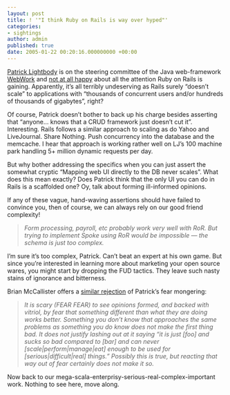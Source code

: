 ```yaml
---
layout: post
title: ! '"I think Ruby on Rails is way over hyped"'
categories:
- sightings
author: admin
published: true
date: 2005-01-22 00:20:16.000000000 +00:00
---
```

<p><a href="http://www.lightbody.net/~plightbo/">Patrick Lightbody</a> is on the steering committee of the Java web-framework <a href="http://www.opensymphony.com/webwork/">WebWork</a> and <a href="http://www.lightbody.net/~plightbo/archives/000144.html">not at all happy</a> about all the attention Ruby on Rails is gaining. Apparently, it&#8217;s all terribly undeserving as Rails surely &#8220;doesn&#8217;t scale&#8221; to applications with &#8220;thousands of concurrent users and/or hundreds of thousands of gigabytes&#8221;, right?</p>
<p>Of course, Patrick doesn&#8217;t bother to back up his charge besides asserting that &#8220;anyone&#8230; knows that a <span class="caps">CRUD</span> framework just doesn&#8217;t cut it&#8221;. Interesting. Rails follows a similar approach to scaling as do Yahoo and LiveJournal. Share Nothing. Push concurrency into the database and the memcache. I hear that approach is working rather well on LJ&#8217;s 100 machine park handling 5+ million dynamic requests per day.</p>
<p>But why bother addressing the specifics when you can just assert the somewhat cryptic &#8220;Mapping web UI directly to the DB never scales&#8221;. What does this mean exactly? Does Patrick think that the only UI you can do in Rails is a scaffolded one? Oy, talk about forming ill-informed opinions.</p>
<p>If any of these vague, hand-waving assertions should have failed to convince you, then of course, we can always rely on our good friend complexity!</p>
<blockquote><i>Form processing, payroll, etc probably work very well with RoR. But trying to implement Spoke using RoR would be impossible &mdash; the schema is just too complex.</i></blockquote>
<p>I&#8217;m sure it&#8217;s too complex, Patrick. Can&#8217;t beat an expert at his own game. But since you&#8217;re interested in learning more about marketing your open source wares, you might start by dropping the <span class="caps">FUD</span> tactics. They leave such nasty stains of ignorance and bitterness.</p>
<p>Brian McCallister offers a <a href="http://kasparov.skife.org/blog/src/fear-driven-development.html">similar rejection</a> of Patrick&#8217;s fear mongering:</p>
<blockquote><i>It is scary (<span class="caps">FEAR</span> <span class="caps">FEAR</span>) to see opinions formed, and backed with vitriol, by fear that something different than what they are doing works better. Something you don&#8217;t know that approaches the same problems as something you do know does not make the first thing bad. It does not justify lashing out at it saying &#8220;it is just [foo] and sucks so bad compared to [bar] and can never [scale|perform|manage|eat] enough to be used for [serious|difficult|real] things.&#8221; Possibly this is true, but reacting that way out of fear certainly does not make it so.</i></blockquote>
<p>Now back to our mega-scala-enterprisy-serious-real-complex-important work. Nothing to see here, move along.</p>